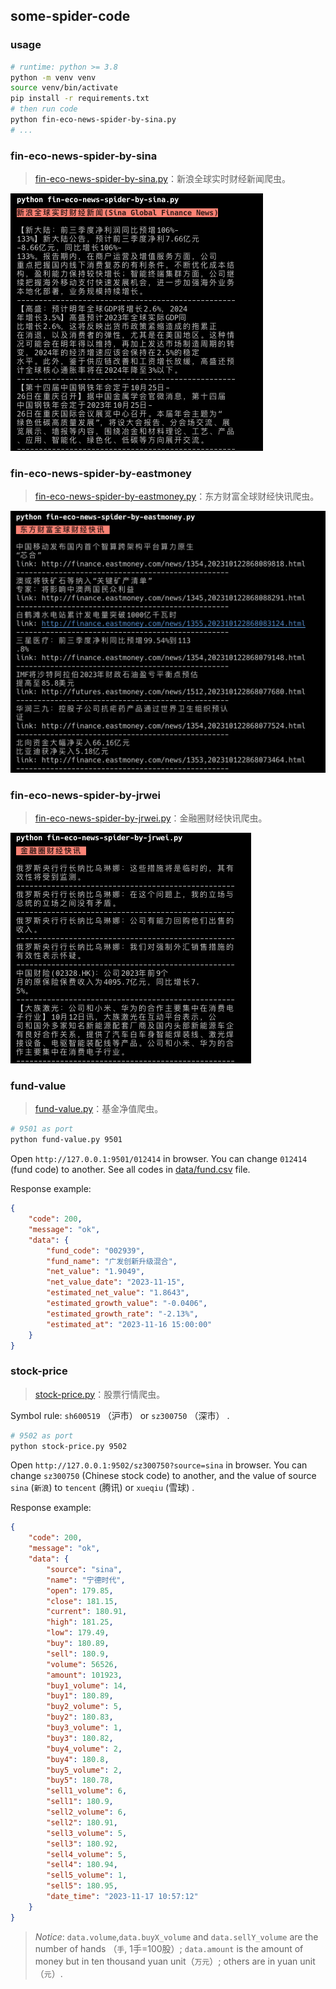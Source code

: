 some-spider-code
----------------

### usage

```bash
# runtime: python >= 3.8
python -m venv venv
source venv/bin/activate
pip install -r requirements.txt
# then run code
python fin-eco-news-spider-by-sina.py
# ...
```

### fin-eco-news-spider-by-sina

>   [fin-eco-news-spider-by-sina.py](./fin-eco-news-spider-by-sina.py)：新浪全球实时财经新闻爬虫。

![sina-spider](./assets/sina.png)

### fin-eco-news-spider-by-eastmoney

>   [fin-eco-news-spider-by-eastmoney.py](./fin-eco-news-spider-by-eastmoney.py)：东方财富全球财经快讯爬虫。

![eastmoney-spider](./assets/eastmoney.png)

### fin-eco-news-spider-by-jrwei

>   [fin-eco-news-spider-by-jrwei.py](./fin-eco-news-spider-by-jrwei.py)：金融圈财经快讯爬虫。

![jrwei-spider](./assets/jrwei.png)

### fund-value

>   [fund-value.py](./fund-value.py)：基金净值爬虫。

```bash
# 9501 as port
python fund-value.py 9501
```

Open `http://127.0.0.1:9501/012414` in browser. You can change `012414` (fund code) to another. See all codes in [data/fund.csv](./data/fund.csv) file.

Response example:

```json
{
    "code": 200,
    "message": "ok",
    "data": {
        "fund_code": "002939",
        "fund_name": "广发创新升级混合",
        "net_value": "1.9049",
        "net_value_date": "2023-11-15",
        "estimated_net_value": "1.8643",
        "estimated_growth_value": "-0.0406",
        "estimated_growth_rate": "-2.13%",
        "estimated_at": "2023-11-16 15:00:00"
    }
}
```

### stock-price

>   [stock-price.py](./fund-value.py)：股票行情爬虫。

Symbol rule: `sh600519` （沪市） or `sz300750` （深市） .

```bash
# 9502 as port
python stock-price.py 9502
```

Open `http://127.0.0.1:9502/sz300750?source=sina` in browser. You can change `sz300750` (Chinese stock code) to another, and the value of source `sina` (`新浪`) to `tencent` (腾讯) or `xueqiu` (雪球) . 

Response example:

```json
{
    "code": 200,
    "message": "ok",
    "data": {
        "source": "sina",
        "name": "宁德时代",
        "open": 179.85,
        "close": 181.15,
        "current": 180.91,
        "high": 181.25,
        "low": 179.49,
        "buy": 180.89,
        "sell": 180.9,
        "volume": 56526,
        "amount": 101923,
        "buy1_volume": 14,
        "buy1": 180.89,
        "buy2_volume": 5,
        "buy2": 180.83,
        "buy3_volume": 1,
        "buy3": 180.82,
        "buy4_volume": 2,
        "buy4": 180.8,
        "buy5_volume": 2,
        "buy5": 180.78,
        "sell1_volume": 6,
        "sell1": 180.9,
        "sell2_volume": 6,
        "sell2": 180.91,
        "sell3_volume": 5,
        "sell3": 180.92,
        "sell4_volume": 5,
        "sell4": 180.94,
        "sell5_volume": 1,
        "sell5": 180.95,
        "date_time": "2023-11-17 10:57:12"
    }
}
```

>   *Notice*: `data.volume`,`data.buyX_volume` and `data.sellY_volume` are the number of hands （`手`, 1手=100股）; `data.amount` is the amount of money but in ten thousand yuan unit（`万元`）; others are in yuan unit（`元`）.


